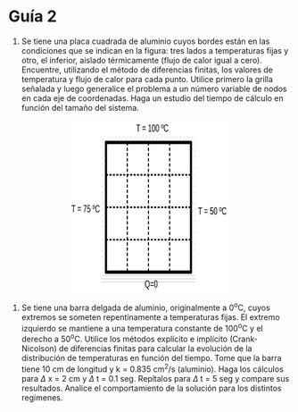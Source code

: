 # Guía 2

1. Se tiene una placa cuadrada de aluminio cuyos bordes están en las
condiciones que se indican en la figura: tres lados a temperaturas fijas
y otro, el inferior, aislado térmicamente (flujo de calor igual a cero).
Encuentre, utilizando el método de diferencias finitas, los valores de
temperatura y flujo de calor para cada punto. Utilice primero la grilla
señalada y luego generalice el problema a un número variable de nodos en
cada eje de coordenadas. Haga un estudio del tiempo de cálculo en
función del tamaño del sistema.

<p align="center">
 <img src="./chapa.png"
  style="width:3in;height:3.2in" />


1. Se tiene una barra delgada de aluminio, originalmente a 0<sup>o</sup>C,
cuyos extremos se someten repentinamente a temperaturas fijas.
El extremo izquierdo se mantiene a una temperatura constante de 100<sup>o</sup>C y el
derecho a 50<sup>o</sup>C. Utilice los métodos explícito e implícito
(Crank-Nicolson) de diferencias finitas para calcular la evolución de la
distribución de temperaturas en función del tiempo. Tome que la barra
tiene 10 cm de longitud y k = 0.835 cm<sup>2</sup>/s (aluminio). Haga los cálculos
para $\Delta$ x = 2 cm y $\Delta$ t = 0.1 seg.
Repítalos para $\Delta$ t = 5 seg y compare sus resultados.
Analice el comportamiento de la solución para los distintos regímenes.
